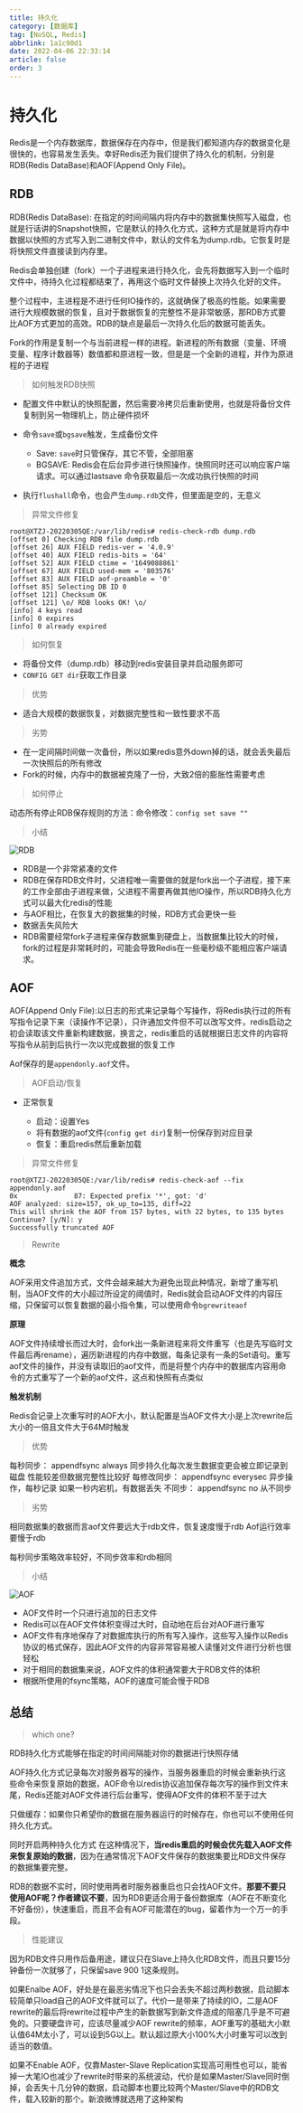 ```yaml
---
title: 持久化
category: [数据库]
tag: [NoSQL, Redis]
abbrlink: 1a1c90d1
date: 2022-04-06 22:33:14
article: false
order: 3
---
```


# 持久化

Redis是一个内存数据库，数据保存在内存中，但是我们都知道内存的数据变化是很快的，也容易发生丢失。幸好Redis还为我们提供了持久化的机制，分别是RDB(Redis DataBase)和AOF(Append Only File)。

## RDB

RDB(Redis DataBase): 在指定的时间间隔内将内存中的数据集快照写入磁盘，也就是行话讲的Snapshot快照，它是默认的持久化方式，这种方式是就是将内存中数据以快照的方式写入到二进制文件中，默认的文件名为dump.rdb。它恢复时是将快照文件直接读到内存里。

Redis会单独创建（fork）一个子进程来进行持久化，会先将数据写入到一个临时文件中，待持久化过程都结束了，再用这个临时文件替换上次持久化好的文件。

整个过程中，主进程是不进行任何IO操作的，这就确保了极高的性能。如果需要进行大规模数据的恢复，且对于数据恢复的完整性不是非常敏感，那RDB方式要比AOF方式更加的高效。RDB的缺点是最后一次持久化后的数据可能丢失。

Fork的作用是复制一个与当前进程一样的进程。新进程的所有数据（变量、环境变量、程序计数器等）数值都和原进程一致，但是是一个全新的进程，并作为原进程的子进程

> 如何触发RDB快照

- 配置文件中默认的快照配置，然后需要冷拷贝后重新使用，也就是将备份文件复制到另一物理机上，防止硬件损坏
- 命令`save`或`bgsave`触发，生成备份文件

  - Save: `save`时只管保存，其它不管，全部阻塞
  - BGSAVE: Redis会在后台异步进行快照操作，快照同时还可以响应客户端请求。可以通过lastsave
    命令获取最后一次成功执行快照的时间
- 执行`flushall`命令，也会产生`dump.rdb`文件，但里面是空的，无意义

> 异常文件修复

```shell
root@XTZJ-20220305QE:/var/lib/redis# redis-check-rdb dump.rdb
[offset 0] Checking RDB file dump.rdb
[offset 26] AUX FIELD redis-ver = '4.0.9'
[offset 40] AUX FIELD redis-bits = '64'
[offset 52] AUX FIELD ctime = '1649088861'
[offset 67] AUX FIELD used-mem = '803576'
[offset 83] AUX FIELD aof-preamble = '0'
[offset 85] Selecting DB ID 0
[offset 121] Checksum OK
[offset 121] \o/ RDB looks OK! \o/
[info] 4 keys read
[info] 0 expires
[info] 0 already expired
```

> 如何恢复

- 将备份文件（dump.rdb）移动到redis安装目录并启动服务即可
- `CONFIG GET dir`获取工作目录

> 优势

- 适合大规模的数据恢复，对数据完整性和一致性要求不高

> 劣势

- 在一定间隔时间做一次备份，所以如果redis意外down掉的话，就会丢失最后一次快照后的所有修改
- Fork的时候，内存中的数据被克隆了一份，大致2倍的膨胀性需要考虑

> 如何停止

动态所有停止RDB保存规则的方法：命令修改：`config set save ""`

> 小结

![RDB](assets/net-img-1089fb60-20230730162839-86xmizg.png)

- RDB是一个非常紧凑的文件
- RDB在保存RDB文件时，父进程唯一需要做的就是fork出一个子进程，接下来的工作全部由子进程来做，父进程不需要再做其他IO操作，所以RDB持久化方式可以最大化redis的性能
- 与AOF相比，在恢复大的数据集的时候，RDB方式会更快一些
- 数据丢失风险大
- RDB需要经常fork子进程来保存数据集到硬盘上，当数据集比较大的时候，fork的过程是非常耗时的，可能会导致Redis在一些毫秒级不能相应客户端请求。

## AOF

AOF(Append Only File):以日志的形式来记录每个写操作，将Redis执行过的所有写指令记录下来（读操作不记录），只许通加文件但不可以改写文件，redis启动之初会读取该文件重新构建数据，换言之，redis重启的话就根据日志文件的内容将写指令从前到后执行一次以完成数据的恢复工作

Aof保存的是`appendonly.aof`文件。

> AOF启动/恢复

- 正常恢复

  - 启动：设置Yes
  - 将有数据的aof文件(`config get dir`)复制一份保存到对应目录
  - 恢复：重启redis然后重新加载

> 异常文件修复

```shell
root@XTZJ-20220305QE:/var/lib/redis# redis-check-aof --fix appendonly.aof
0x              87: Expected prefix '*', got: 'd'
AOF analyzed: size=157, ok_up_to=135, diff=22
This will shrink the AOF from 157 bytes, with 22 bytes, to 135 bytes
Continue? [y/N]: y
Successfully truncated AOF
```

> Rewrite

**概念**

AOF采用文件追加方式，文件会越来越大为避免出现此种情况，新增了重写机制，当AOF文件的大小超过所设定的阈值时，Redis就会启动AOF文件的内容压缩，只保留可以恢复数据的最小指令集，可以使用命令`bgrewriteaof`

**原理**

AOF文件持续增长而过大时，会fork出一条新进程来将文件重写（也是先写临时文件最后再rename），遍历新进程的内存中数据，每条记录有一条的Set语句。重写aof文件的操作，并没有读取旧的aof文件，而是将整个内存中的数据库内容用命令的方式重写了一个新的aof文件，这点和快照有点类似

**触发机制**

Redis会记录上次重写时的AOF大小，默认配置是当AOF文件大小是上次rewrite后大小的一倍且文件大于64M时触发

> 优势

每秒同步： appendfsync always 同步持久化每次发生数据变更会被立即记录到磁盘 性能较差但数据完整性比较好
每修改同步： appendfsync everysec 异步操作，每秒记录 如果一秒内宕机，有数据丢失
不同步： appendfsync no 从不同步

> 劣势

相同数据集的数据而言aof文件要远大于rdb文件，恢复速度慢于rdb Aof运行效率要慢于rdb

每秒同步策略效率较好，不同步效率和rdb相同

> 小结

![AOF](assets/net-img-99fc581a-20230730162839-2s0jaao.png)

- AOF文件时一个只进行追加的日志文件
- Redis可以在AOF文件体积变得过大时，自动地在后台对AOF进行重写
- AOF文件有序地保存了对数据库执行的所有写入操作，这些写入操作以Redis协议的格式保存，因此AOF文件的内容非常容易被人读懂对文件进行分析也很轻松
- 对于相同的数据集来说，AOF文件的体积通常要大于RDB文件的体积
- 根据所使用的fsync策略，AOF的速度可能会慢于RDB

## 总结

> which one?

RDB持久化方式能够在指定的时间间隔能对你的数据进行快照存储

AOF持久化方式记录每次对服务器写的操作，当服务器重启的时候会重新执行这些命令来恢复原始的数据，AOF命令以redis协议追加保存每次写的操作到文件末尾，Redis还能对AOF文件进行后台重写，使得AOF文件的体积不至于过大

只做缓存：如果你只希望你的数据在服务器运行的时候存在，你也可以不使用任何持久化方式。

同时开启两种持久化方式
在这种情况下，**当redis重启的时候会优先载入AOF文件来恢复原始的数据**，因为在通常情况下AOF文件保存的数据集要比RDB文件保存的数据集要完整。

RDB的数据不实时，同时使用两者时服务器重启也只会找AOF文件。**那要不要只使用AOF呢？作者建议不要**，因为RDB更适合用于备份数据库（AOF在不断变化不好备份），快速重启，而且不会有AOF可能潜在的bug，留着作为一个万一的手段。

> 性能建议

因为RDB文件只用作后备用途，建议只在Slave上持久化RDB文件，而且只要15分钟备份一次就够了，只保留save 900 1这条规则。

如果Enalbe AOF，好处是在最恶劣情况下也只会丢失不超过两秒数据，启动脚本较简单只load自己的AOF文件就可以了。代价一是带来了持续的IO，二是AOF rewrite的最后将rewrite过程中产生的新数据写到新文件造成的阻塞几乎是不可避免的。只要硬盘许可，应该尽量减少AOF rewrite的频率，AOF重写的基础大小默认值64M太小了，可以设到5G以上。默认超过原大小100%大小时重写可以改到适当的数值。

如果不Enable AOF，仅靠Master-Slave Replication实现高可用性也可以，能省掉一大笔IO也减少了rewrite时带来的系统波动，代价是如果Master/Slave同时倒掉，会丢失十几分钟的数据，启动脚本也要比较两个Master/Slave中的RDB文件，载入较新的那个。新浪微博就选用了这种架构

‍
